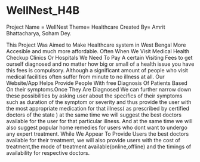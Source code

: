 # WellNest_H4B
Project Name = WellNest
Theme= Healthcare
Created By= Amrit Bhattacharya, Soham Dey.

This Project Was Aimed to Make Healthcare system in West Bengal More Accesible and much more affordable.
Often When We Visit Medical Health Checkup Clinics Or Hospitals We Need To Pay A certain Visiting Fees to get ourself diagnosed and no matter how big or small of a health issue you have this fees is compulsory. Although a significant amount of people who visit medical facilities often suffer from minute to no illness at all. Our Website/App Helps Provide People With free Diagnosis Of Patients Based On their symptoms.Once They Are Diagnosed We can further narrow down these possibilities by asking user about the specifics of their symptoms such as duration of the symptom or severity and thus provide the user with the most appropriate medication for that illness( as prescribed by certified doctors of the state ) at the same time we will suggest the best doctors available for the user for that particular illness. And at the same time we will also suggest popular home remedies for users who dont want to undergo any expert treatment. While We Appear To Provide Users the best doctors available for their treatment, we will also provide users with the cost of treatment,the mode of treatment available(online,offline) and the timings of availability for respective doctors. 

